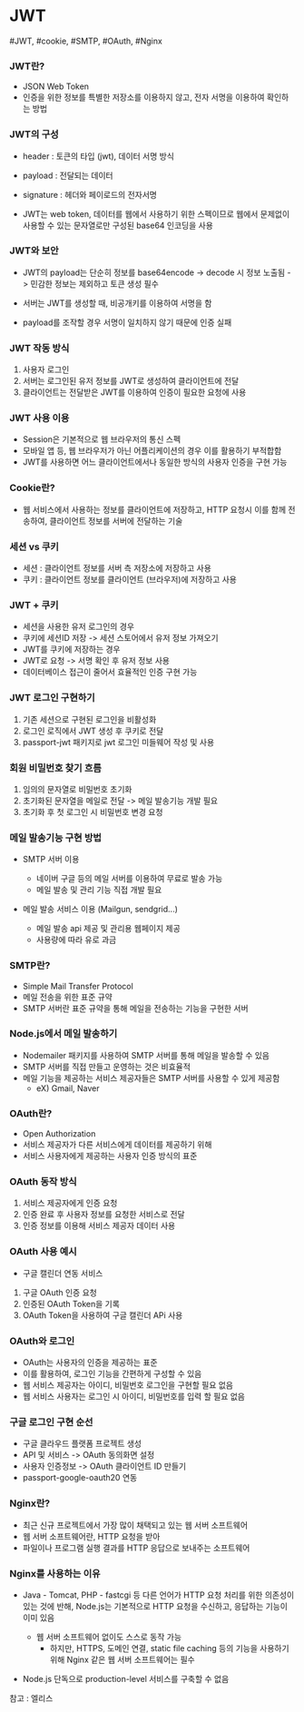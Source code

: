 # JWT

#JWT, #cookie, #SMTP, #OAuth, #Nginx

### JWT란?

- JSON Web Token
- 인증을 위한 정보를 특별한 저장소를 이용하지 않고, 전자 서명을 이용하여 확인하는 방법

### JWT의 구성

- header : 토큰의 타입 (jwt), 데이터 서명 방식
- payload : 전달되는 데이터
- signature : 헤더와 페이로드의 전자서명

- JWT는 web token, 데이터를 웹에서 사용하기 위한 스펙이므로 웹에서 문제없이 사용할 수 있는 문자열로만 구성된 base64 인코딩을 사용

### JWT와 보안

- JWT의 payload는 단순히 정보를 base64encode -> decode 시 정보 노출됨 -> 민감한 정보는 제외하고 토큰 생성 필수

- 서버는 JWT를 생성할 때, 비공개키를 이용하여 서명을 함
- payload를 조작할 경우 서명이 일치하지 않기 때문에 인증 실패

### JWT 작동 방식

1. 사용자 로그인
2. 서버는 로그인된 유저 정보를 JWT로 생성하여 클라이언트에 전달
3. 클라이언트는 전달받은 JWT를 이용하여 인증이 필요한 요청에 사용

### JWT 사용 이용

- Session은 기본적으로 웹 브라우저의 통신 스펙
- 모바일 앱 등, 웹 브라우저가 아닌 어플리케이션의 경우 이를 활용하기 부적합함
- JWT를 사용하면 어느 클라이언트에서나 동일한 방식의 사용자 인증을 구현 가능

### Cookie란?

- 웹 서비스에서 사용하는 정보를 클라이언트에 저장하고, HTTP 요청시 이를 함께 전송하여, 클라이언트 정보를 서버에 전달하는 기술

### 세션 vs 쿠키

- 세션 : 클라이언트 정보를 서버 측 저장소에 저장하고 사용
- 쿠키 : 클라이언트 정보를 클라이언트 (브라우저)에 저장하고 사용

### JWT + 쿠키

- 세션을 사용한 유저 로그인의 경우
- 쿠키에 세션ID 저장 -> 세션 스토어에서 유저 정보 가져오기
- JWT를 쿠키에 저장하는 경우
- JWT로 요청 -> 서명 확인 후 유저 정보 사용
- 데이터베이스 접근이 줄어서 효율적인 인증 구현 가능

### JWT 로그인 구현하기

1. 기존 세션으로 구현된 로그인을 비활성화
2. 로그인 로직에서 JWT 생성 후 쿠키로 전달
3. passport-jwt 패키지로 jwt 로그인 미들웨어 작성 및 사용

### 회원 비밀번호 찾기 흐름

1. 임의의 문자열로 비밀번호 초기화
2. 초기화된 문자열을 메일로 전달 -> 메일 발송기능 개발 필요
3. 초기화 후 첫 로그인 시 비밀번호 변경 요청

### 메일 발송기능 구현 방법

- SMTP 서버 이용

  - 네이버 구글 등의 메일 서버를 이용하여 무료로 발송 가능
  - 메일 발송 및 관리 기능 직접 개발 필요

- 메일 발송 서비스 이용 (Mailgun, sendgrid...)
  - 메일 발송 api 제공 및 관리용 웹페이지 제공
  - 사용량에 따라 유로 과금

### SMTP란?

- Simple Mail Transfer Protocol
- 메일 전송을 위한 표준 규약
- SMTP 서버란 표준 규약을 통해 메일을 전송하는 기능을 구현한 서버

### Node.js에서 메일 발송하기

- Nodemailer 패키지를 사용하여 SMTP 서버를 통해 메일을 발송할 수 있음
- SMTP 서버를 직접 만들고 운영하는 것은 비효율적
- 메일 기능을 제공하는 서비스 제공자들은 SMTP 서버를 사용할 수 있게 제공함
  - eX) Gmail, Naver

### OAuth란?

- Open Authorization
- 서비스 제공자가 다른 서비스에게 데이터를 제공하기 위해
- 서비스 사용자에게 제공하는 사용자 인증 방식의 표준

### OAuth 동작 방식

1. 서비스 제공자에게 인증 요청
2. 인증 완료 후 사용자 정보를 요청한 서비스로 전달
3. 인증 정보를 이용해 서비스 제공자 데이터 사용

### OAuth 사용 예시

- 구글 캘린더 연동 서비스

1. 구글 OAuth 인증 요청
2. 인증된 OAuth Token을 기록
3. OAuth Token을 사용하여 구글 캘린더 APi 사용

### OAuth와 로그인

- OAuth는 사용자의 인증을 제공하는 표준
- 이를 활용하여, 로그인 기능을 간편하게 구성할 수 있음
- 웹 서비스 제공자는 아이디, 비밀번호 로그인을 구현할 필요 없음
- 웹 서비스 사용자는 로그인 시 아이디, 비밀번호를 입력 할 필요 없음

### 구글 로그인 구현 순선

- 구글 클라우드 플랫폼 프로젝트 생성
- API 및 서비스 -> OAuth 동의화면 설정
- 사용자 인증정보 -> OAuth 클라이언트 ID 만들기
- passport-google-oauth20 연동

### Nginx란?

- 최근 신규 프로젝트에서 가장 많이 채택되고 있는 웹 서버 소프트웨어
- 웹 서버 소프트웨어란, HTTP 요청을 받아
- 파일이나 프로그램 실행 결과를 HTTP 응답으로 보내주는 소프트웨어

### Nginx를 사용하는 이유

- Java - Tomcat, PHP - fastcgi 등 다른 언어가 HTTP 요청 처리를 위한 의존성이 있는 것에 반해, Node.js는 기본적으로 HTTP 요청을 수신하고, 응답하는 기능이 이미 있음

  - 웹 서버 소프트웨어 없이도 스스로 동작 가능
    - 하지만, HTTPS, 도메인 연결, static file caching 등의 기능을 사용하기 위해 Nginx 같은 웹 서버 소프트웨어는 필수

- Node.js 단독으로 production-level 서비스를 구축할 수 없음

참고 : 엘리스
